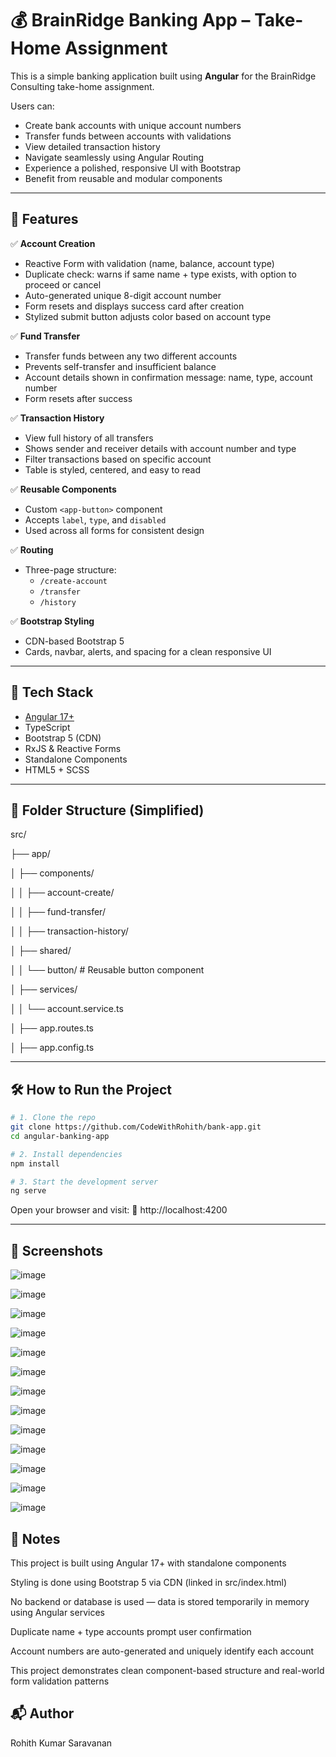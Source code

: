 # 💰 BrainRidge Banking App – Take-Home Assignment

This is a simple banking application built using **Angular** for the BrainRidge Consulting take-home assignment.

Users can:
- Create bank accounts with unique account numbers
- Transfer funds between accounts with validations
- View detailed transaction history
- Navigate seamlessly using Angular Routing
- Experience a polished, responsive UI with Bootstrap
- Benefit from reusable and modular components

---

## 🚀 Features

✅ **Account Creation**  
- Reactive Form with validation (name, balance, account type)  
- Duplicate check: warns if same name + type exists, with option to proceed or cancel  
- Auto-generated unique 8-digit account number  
- Form resets and displays success card after creation  
- Stylized submit button adjusts color based on account type

✅ **Fund Transfer**  
- Transfer funds between any two different accounts  
- Prevents self-transfer and insufficient balance  
- Account details shown in confirmation message: name, type, account number  
- Form resets after success

✅ **Transaction History**  
- View full history of all transfers  
- Shows sender and receiver details with account number and type  
- Filter transactions based on specific account  
- Table is styled, centered, and easy to read

✅ **Reusable Components**  
- Custom `<app-button>` component  
- Accepts `label`, `type`, and `disabled`  
- Used across all forms for consistent design

✅ **Routing**  
- Three-page structure:  
  - `/create-account`  
  - `/transfer`  
  - `/history`

✅ **Bootstrap Styling**  
- CDN-based Bootstrap 5  
- Cards, navbar, alerts, and spacing for a clean responsive UI

---

## 🧩 Tech Stack

- [Angular 17+](https://angular.io/)
- TypeScript
- Bootstrap 5 (CDN)
- RxJS & Reactive Forms
- Standalone Components
- HTML5 + SCSS

---

## 📁 Folder Structure (Simplified)

src/

├── app/

│ ├── components/

│ │ ├── account-create/

│ │ ├── fund-transfer/

│ │ ├── transaction-history/

│ ├── shared/

│ │ └── button/ # Reusable button component

│ ├── services/

│ │ └── account.service.ts

│ ├── app.routes.ts

│ ├── app.config.ts


---

## 🛠️ How to Run the Project

```bash
# 1. Clone the repo
git clone https://github.com/CodeWithRohith/bank-app.git
cd angular-banking-app

# 2. Install dependencies
npm install

# 3. Start the development server
ng serve
```

Open your browser and visit:
📍 http://localhost:4200

---

## 🔖 Screenshots

![image](https://github.com/user-attachments/assets/6e93c29e-e9ce-4f7b-8eae-b2f0234a8092)

![image](https://github.com/user-attachments/assets/d5d79b7a-ec0b-4970-a2b7-1682dd77c2ea)

![image](https://github.com/user-attachments/assets/c506da07-ad33-4cd5-851d-85db5a02174a)

![image](https://github.com/user-attachments/assets/94634711-99a3-47b9-9576-1953b8e3a118)

![image](https://github.com/user-attachments/assets/cd49d69a-b091-4692-9d3a-1109572b8804)

![image](https://github.com/user-attachments/assets/330454fb-9ba1-428a-a928-8938f85e30b7)

![image](https://github.com/user-attachments/assets/fa9c6ff2-6221-4ec9-b634-917285bd76e4)

![image](https://github.com/user-attachments/assets/5da4015b-651d-48c4-8acb-0edafa4a333d)

![image](https://github.com/user-attachments/assets/e173fbc8-2473-4e7d-b938-75f026e2a85f)

![image](https://github.com/user-attachments/assets/2fb9332f-9917-4d54-85f1-23edda9a8c9b)

![image](https://github.com/user-attachments/assets/8a5e2d7e-4c73-42ae-8660-b2ce0fe842a9)

![image](https://github.com/user-attachments/assets/7d6402f3-dad0-4282-a2c2-768cfc14b853)

![image](https://github.com/user-attachments/assets/49f59d93-f00e-4e63-be5e-014045dba839)


## 📌 Notes
This project is built using Angular 17+ with standalone components

Styling is done using Bootstrap 5 via CDN (linked in src/index.html)

No backend or database is used — data is stored temporarily in memory using Angular services

Duplicate name + type accounts prompt user confirmation

Account numbers are auto-generated and uniquely identify each account

This project demonstrates clean component-based structure and real-world form validation patterns

## 📬 Author
Rohith Kumar Saravanan


